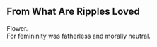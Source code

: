 From What Are Ripples Loved
---------------------------
Flower.  
For femininity was fatherless and morally neutral.  
